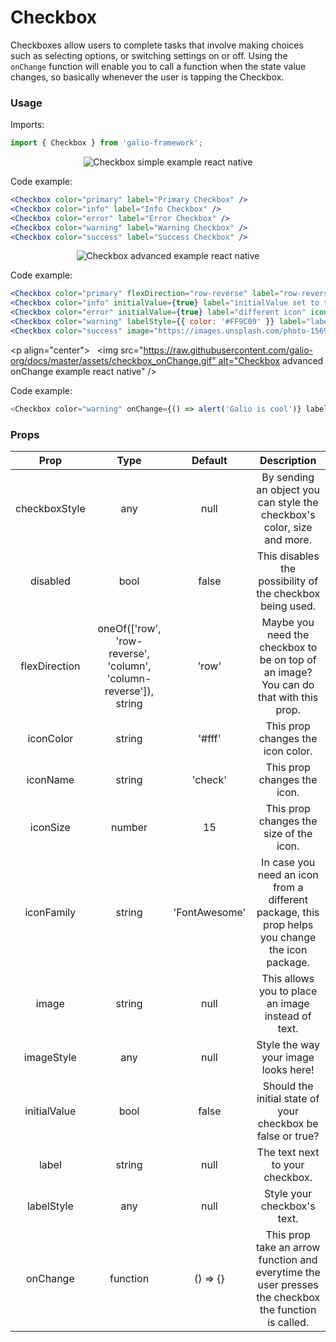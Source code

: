 # Checkbox 
Checkboxes allow users to complete tasks that involve making choices such as selecting options, or switching settings on or off. Using the `onChange` function will enable you to call a function when the state value changes, so basically whenever the user is tapping the Checkbox.


### Usage
Imports:
```js
import { Checkbox } from 'galio-framework';
```
<p align="center">
  <img src="https://raw.githubusercontent.com/galio-org/docs/master/assets/checkbox_simple.png" alt="Checkbox simple example react native" />
</p>

Code example:
```jsx
<Checkbox color="primary" label="Primary Checkbox" />
<Checkbox color="info" label="Info Checkbox" />
<Checkbox color="error" label="Error Checkbox" />
<Checkbox color="warning" label="Warning Checkbox" />
<Checkbox color="success" label="Success Checkbox" />
```
<p align="center">
  <img src="https://raw.githubusercontent.com/galio-org/docs/master/assets/checkbox_advanced.png" alt="Checkbox advanced example react native" />
</p>

Code example:
```jsx
<Checkbox color="primary" flexDirection="row-reverse" label="row-reverse checkbox" />
<Checkbox color="info" initialValue={true} label="initialValue set to true" />
<Checkbox color="error" initialValue={true} label="different icon" iconFamily="font-awesome" iconName="plane" />
<Checkbox color="warning" labelStyle={{ color: '#FF9C09' }} label="labelStyle used here" />
<Checkbox color="success" image="https://images.unsplash.com/photo-1569780655478-ecffea4c165c?ixlib=rb-1.2.1" flexDirection="column-reverse"/>
```

<p align="center">
  <img src="https://raw.githubusercontent.com/galio-org/docs/master/assets/checkbox_onChange.gif" alt="Checkbox advanced onChange example react native" />
</p>

Code example:
```js
<Checkbox color="warning" onChange={() => alert('Galio is cool')} label="onChange is here" />
```

### Props
|      Prop     |                                Type                               |    Default    |                                              Description                                             |
|:-------------:|:-----------------------------------------------------------------:|:-------------:|:----------------------------------------------------------------------------------------------------:|
| checkboxStyle |                                any                                |      null     |                By sending an object you can style the checkbox's color, size and more.               |
|    disabled   |                                bool                               |     false     |                       This disables the possibility of the checkbox being used.                      |
| flexDirection | oneOf(['row', 'row-reverse', 'column', 'column-reverse']), string |     'row'     |         Maybe you need the checkbox to be on top of an image? You can do that with this prop.        |
|   iconColor   |                               string                              |     '#fff'    |                                   This prop changes the icon color.                                  |
|    iconName   |                               string                              |    'check'    |                                      This prop changes the icon.                                     |
|    iconSize   |                               number                              |       15      |                                This prop changes the size of the icon.                               |
|   iconFamily  |                               string                              | 'FontAwesome' |   In case you need an icon from a different package, this prop helps you change the icon package.    |
|     image     |                               string                              |      null     |                          This allows you to place an image instead of text.                          |
|   imageStyle  |                                any                                |      null     |                                 Style the way your image looks here!                                 |
|  initialValue |                                bool                               |     false     |                      Should the initial state of your checkbox be false or true?                     |
|     label     |                               string                              |      null     |                                    The text next to your checkbox.                                   |
|   labelStyle  |                                any                                |      null     |                                      Style your checkbox's text.                                     |
|    onChange   |                              function                             |    () => {}   | This prop take an arrow function and everytime the user presses the checkbox the function is called. |